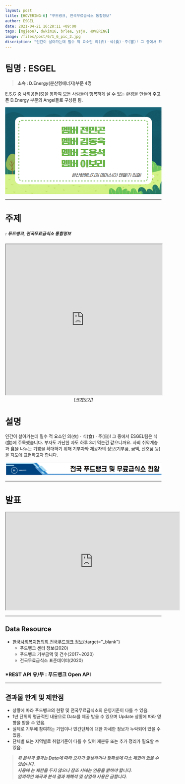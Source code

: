 ```yaml
---
layout: post
title: [HOVERING-6] "푸드뱅크, 전국무료급식소 통합정보"
author: ESGEL
date: 2021-04-21 16:28:11 +09:00
tags: [mgjeon7, dwkim16, brlee, ysjo, HOVERING]
image: /files/post/6/1_6_pic_2.jpg
discription: "인간이 살아가는데 필수 적 요소인 의(衣)ㆍ식(食)ㆍ주(宙)! 그 중에서 ESGEL팀은 식(食)에 주목했습니다. 부자도 가난한 자도 하루 3끼 먹는건 같으니까요. 사회 취약계층과 食을 나누는 기쁨을 확대하기 위해 기부자와 제공자의 정보(기부품, 금액, 선호품 등)을 지도에 표현하고자 합니다."
---
```



# 팀명 : ESGEL

> **소속 : D.Energy(분산형에너지)부문 4명**

E.S.G 중 사회공헌(S)을 통하여 모든 사람들이 행복하게 살 수 있는 환경을 만들어 주고픈 D.Energy 부문의 Angel들로 구성된 팀.

![](/files/post/6/1_6_2.png)

----------------------------------------------------------------------------------------

# 주제 
##### : 푸드뱅크, 전국무료급식소 통합정보
<div class="post-powerbi">
	<iframe class="post-powerbi-iframe" width="100%" height="486" src="https://app.powerbi.com/view?r=eyJrIjoiNjliNDg0ODctOTY2NS00YzdkLThiMjAtMjkwZDQxY2JkMzdjIiwidCI6IjJiNmNjMDkxLTQzNTgtNDBiNS04MmJmLTdlZGIyMjU0OGU2ZCJ9&pageName=ReportSection36a685025a784300003b" frameborder="2" allowFullScreen="true"></iframe>
</div>
<span style="color:blue; font-style:italic;"><a href="https://app.powerbi.com/view?r=eyJrIjoiNjliNDg0ODctOTY2NS00YzdkLThiMjAtMjkwZDQxY2JkMzdjIiwidCI6IjJiNmNjMDkxLTQzNTgtNDBiNS04MmJmLTdlZGIyMjU0OGU2ZCJ9&pageName=ReportSection36a685025a784300003b" target="_blank"><center>[크게보기]</center></a></span>

# 설명

인간이 살아가는데 필수 적 요소인 의(衣)ㆍ식(食)ㆍ주(宙)! 그 중에서 ESGEL팀은 식(食)에 주목했습니다. 부자도 가난한 자도 하루 3끼 먹는건 같으니까요. 사회 취약계층과 食을 나누는 기쁨을 확대하기 위해 기부자와 제공자의 정보(기부품, 금액, 선호품 등)을 지도에 표현하고자 합니다.

![](/files/post/6/1_image_1.png)

----------------------------------------------------------------------------------------

# 발표

<div class="video-container" align="center">
	<iframe width="560" height="315" src="https://www.youtube.com/embed/yTJGfn01yNg" title="YouTube video player" frameborder="1" allow="accelerometer; autoplay; clipboard-write; encrypted-media; gyroscope; picture-in-picture" allowfullscreen></iframe>
</div>

----------------------------------------------------------------------------------------

## Data Resource

- [한국사회복지협의회 전국푸드뱅크 정보](https://www.data.go.kr/data/3044697/fileData.do){:target="_blank"}
   - 푸드뱅크 센터 정보(2020) 
   - 푸드뱅크 기부금액 및 건수(2017~2020) 
   - 전국무료급식소 표준데이터(2020)

### *REST API 유/무 : 푸드뱅크 Open API

----------------------------------------------------------------------------------------

## 결과물 한계 및 제한점

- 상황에 따라 푸드뱅크의 현황 및 전국무료급식소의 운영기준이 다를 수 있음.
- 1년 단위의 평균적인 내용으로 Data를 제공 받을 수 있으며 Update 상황에 따라 영향을 받을 수 있음.
- 실제로 기부에 참여하는 기업이나 민간단체에 대한 자세한 정보가 누락되어 있을 수 있음.
- 단체별 또는 지역별로 취합기준이 다를 수 있어 재분류 또는 추가 정리가 필요할 수 있음.

> *__위 분석과 결과는 Data에 따라 오차가 발생하거나 정확성에 다소 제한이 있을 수 있습니다. <br> 사용에 는 제한을 두지 않으나 참조 시에는 인용을 밝혀야 합니다. <br> 임의적인 왜곡과 분석 결과 재해석 및 상업적 사용은 금합니다.__*
